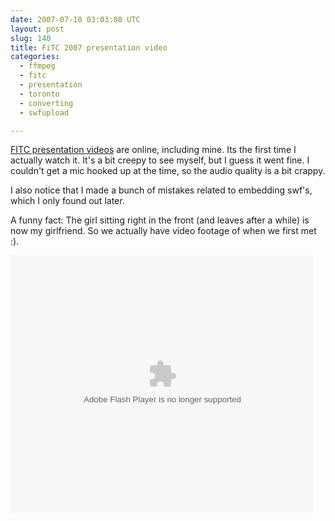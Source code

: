 ```yaml
---
date: 2007-07-10 03:03:08 UTC
layout: post
slug: 140
title: FiTC 2007 presentation video
categories:
  - ffmpeg
  - fitc
  - presentation
  - toronto
  - converting
  - swfupload

---
```

<p><a href="http://www.fitc.ca/video/2007/Toronto/">FITC presentation videos</a> are online, including mine. Its the first time I actually watch it. It's a bit creepy to see myself, but I guess it went fine. I couldn't get a mic hooked up at the time, so the audio quality is a bit crappy.</p>

<p>I also notice that I made a bunch of mistakes related to embedding swf's, which I only found out later.</p>

<p>A funny fact: The girl sitting right in the front (and leaves after a while) is now my girlfriend. So we actually have video footage of when we first met :).</p>

<embed src="http://services.brightcove.com/services/viewer/federated_f8/271534492" bgcolor="#FFFFFF" flashVars="videoId=1112812722&playerId=271534492&viewerSecureGatewayURL=https://services.brightcove.com/services/amfgateway&servicesURL=http://services.brightcove.com/services&cdnURL=http://admin.brightcove.com&domain=embed&autoStart=false&" base="http://admin.brightcove.com" name="flashObj" width="486" height="412" seamlesstabbing="false" type="application/x-shockwave-flash" swLiveConnect="true" pluginspage="http://www.macromedia.com/shockwave/download/index.cgi?P1_Prod_Version=ShockwaveFlash"></embed>